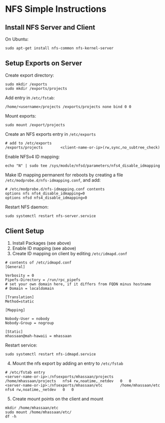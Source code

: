 # NFS Simple Instructions

## Install NFS Server and Client
On Ubuntu:
```
sudo apt-get install nfs-common nfs-kernel-server
```

## Setup Exports on Server

Create export directory:

```
sudo mkdir /exports
sudo mkdir /exports/projects
```

Add entry in `/etc/fstab`:

```
/home/<username>/projects /exports/projects none bind 0 0
```

Mount exports:

```
sudo mount /export/projects
```

Create an NFS exports entry in `/etc/exports`

```
# add to /etc/exports
/exports/projects        <client-name-or-ip>(rw,sync,no_subtree_check)
```

Enable NFSv4 ID mapping:
```
echo "N" | sudo tee /sys/module/nfsd/parameters/nfs4_disable_idmapping
```

Make ID mapping permanent for reboots by creating a file `/etc/modprobe.d/nfs-idmapping.conf`, and add:

```
# /etc/modprobe.d/nfs-idmapping.conf contents
options nfs nfs4_disable_idmapping=0
options nfsd nfs4_disable_idmapping=0
```

Restart NFS daemon:

```
sudo systemctl restart nfs-server.service
```


## Client Setup
1. Install Packages (see above)
2. Enable ID mapping (see above)
3. Create ID mapping on client by editing `/etc/idmapd.conf`

```
# contents of /etc/idmapd.conf
[General]

Verbosity = 0
Pipefs-Directory = /run/rpc_pipefs
# set your own domain here, if it differs from FQDN minus hostname
# Domain = localdomain

[Translation]
Method=static

[Mapping]

Nobody-User = nobody
Nobody-Group = nogroup

[Static]
mhassaan@mah-hawaii = mhassaan
```

Restart service:
```
sudo systemctl restart nfs-idmapd.service
```

4. Mount the nfs export by adding an entry to `/etc/fstab`
```
# /etc/fstab entry
<server-name-or-ip>:/nfsexports/mhassaan/projects   /home/mhassaan/projects   nfs4 rw,noatime,_netdev   0   0
<server-name-or-ip>:/nfsexports/mhassaan/etc        /home/mhassaan/etc        nfs4 rw,noatime,_netdev   0   0
```

5. Create mount points on the client and mount
```
mkdir /home/mhassaan/etc
sudo mount /home/mhassaan/etc/
df -h
```

